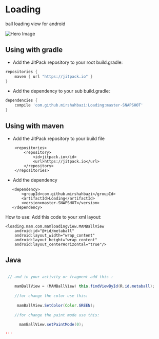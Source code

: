 # Loading
ball loading view for android


![Hero Image](https://github.com/mirshahbazi/Loading/blob/master/app/preview/sample.gif)


## Using with gradle
- Add the JitPack repository to your root build.gradle:
```gradle
repositories {
    maven { url "https://jitpack.io" }
}
```

- Add the dependency to your sub build.gradle:
```gradle
dependencies {
    compile 'com.github.mirshahbazi:Loading:master-SNAPSHOT'
}
```
## Using with maven
- Add the JitPack repository to your build file
```maven:
	<repositories>
		<repository>
		    <id>jitpack.io</id>
		    <url>https://jitpack.io</url>
		</repository>
	</repositories>
 ``` 
-  Add the dependency
 ```maven: 
  	<dependency>
	    <groupId>com.github.mirshahbazi</groupId>
	    <artifactId>Loading</artifactId>
	    <version>master-SNAPSHOT</version>
	</dependency>
```

How to use:
 Add this code to your xml layout:


    <loading.mam.com.mamloadingview.MAMBallView
        android:id="@+id/metaball"
        android:layout_width="wrap_content"
        android:layout_height="wrap_content"
        android:layout_centerHorizontal="true"/>
	
## Java
```java        
        
 // and in your activity or fragment add this :
  
    mamBallView = (MAMBallView) this.findViewById(R.id.metaball);
    
    //for change the color use this:
    
     mamBallView.SetColor(Color.GREEN);
    
    //for change the paint mode use this:
    
      mamBallView.setPaintMode(0);
      
'''      

  


